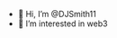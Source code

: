 - 👋 Hi, I’m @DJSmith11
- 👀 I’m interested in web3


<!---
DJSmith11/DJSmith11 is a ✨ special ✨ repository because its `README.md` (this file) appears on your GitHub profile.
You can click the Preview link to take a look at your changes.
--->
